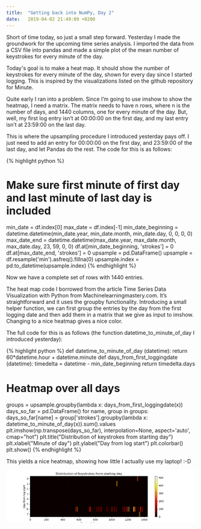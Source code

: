 ```yaml
---
title:  "Getting back into NumPy, Day 2"
date:   2019-04-02 21:49:09 +0200
---
```


Short of time today, so just a small step forward. Yesterday I made the groundwork for the upcoming time series analysis. I imported the data from a CSV file into pandas and made a simple plot of the mean number of keystrokes for every minute of the day.

Today's goal is to make a heat map. It should show the number of keystrokes for every minute of the day, shown for every day since I started logging. This is inspired by the visualizations listed on the github repository for Minute.

Quite early I ran into a problem. Since I’m going to use imshow to show the heatmap, I need a matrix. The matrix needs to have n rows, where n is the number of days, and 1440 columns, one for every minute of the day. But, well, my first log entry isn’t at 00:00:00 on the first day, and my last entry isn’t at 23:59:00 on the last day.

This is where the upsampling procedure I introduced yesterday pays off. I just need to add an entry for 00:00:00 on the first day, and 23:59:00 of the last day, and let Pandas do the rest. The code for this is as follows:

{% highlight python %}
# Make sure first minute of first day and last minute of last day is included
min_date = df.index[0]
max_date = df.index[-1]
min_date_beginning = datetime.datetime(min_date.year, min_date.month, min_date.day, 0, 0, 0, 0)
max_date_end = datetime.datetime(max_date.year, max_date.month, max_date.day, 23, 59, 0, 0)
df.at[min_date_beginning, 'strokes'] = 0
df.at[max_date_end, 'strokes'] = 0
upsample = pd.DataFrame()
upsample = df.resample('min').asfreq().fillna(0)
upsample.index = pd.to_datetime(upsample.index)
{% endhighlight %}

Now we have a complete set of rows with 1440 entries.

The heat map code I borrowed from the article Time Series Data Visualization with Python from Machinelearningmastery.com. It’s straightforward and it uses the groupby functionality. Introducing a small helper function, we can first group the entries by the day from the first logging date and then add them in a matrix that we give as input to imshow. Changing to a nice heatmap gives a nice color.

The full code for this is as follows (the function datetime_to_minute_of_day I introduced yesterday):

{% highlight python %}
def datetime_to_minute_of_day (datetime):
    return 60*datetime.hour + datetime.minute
def days_from_first_loggingdate (datetime):
    timedelta = datetime - min_date_beginning
    return timedelta.days

# Heatmap over all days
groups = upsample.groupby(lambda x: days_from_first_loggingdate(x))
days_so_far = pd.DataFrame()
for name, group in groups:
    days_so_far[name] = group['strokes'].groupby(lambda x: datetime_to_minute_of_day(x)).sum().values
plt.imshow(np.transpose(days_so_far), interpolation=None, aspect='auto', cmap="hot")
plt.title("Distribution of keystrokes from starting day")
plt.xlabel("Minute of day")
plt.ylabel("Day from log start")
plt.colorbar()
plt.show()
{% endhighlight %}

This yields a nice heatmap, showing how little I actually use my laptop! :-D

![Heatmap of keystrokes from log starting day. Brighter means more keystrokes.](/assets/blogpost_images/2019-04-02_keystrokes.png)